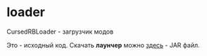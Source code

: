# loader
CursedRBLoader - загрузчик модов

Это - исходный код. Скачать __лаунчер__ можно [здесь](https://github.com/CursedRB/launcher/releases/) - JAR файл.
